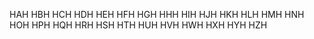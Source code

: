 HAH
HBH
HCH
HDH
HEH
HFH
HGH
HHH
HIH
HJH
HKH
HLH
HMH
HNH
HOH
HPH
HQH
HRH
HSH
HTH
HUH
HVH
HWH
HXH
HYH
HZH
